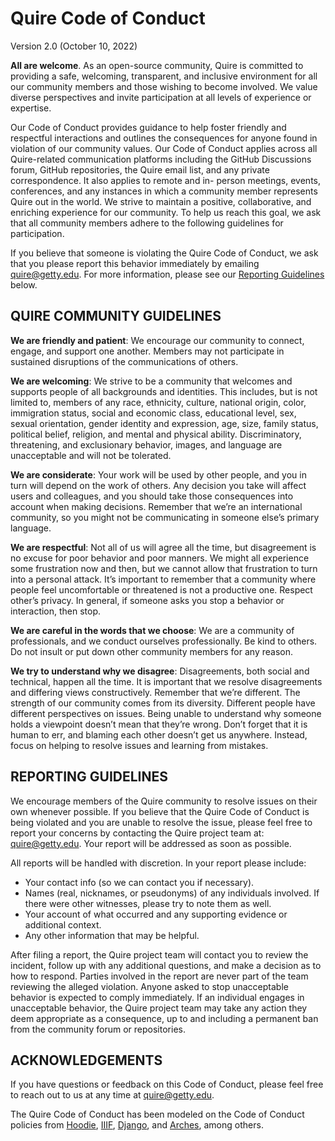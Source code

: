 # Quire Code of Conduct
 
Version 2.0 (October 10, 2022)

**All are welcome**. As an open-source community, Quire is committed to providing a safe, welcoming, transparent, and inclusive environment for all our community members and those wishing to become involved. We value diverse perspectives and invite participation at all levels of experience or expertise. 

Our Code of Conduct provides guidance to help foster friendly and respectful interactions and outlines the consequences for anyone found in violation of our community values. Our Code of Conduct applies across  all Quire-related communication platforms including the GitHub Discussions forum, GitHub repositories, the Quire email list, and any private correspondence. It also applies to remote and in- person meetings, events, conferences, and any instances in which a community member represents    Quire out in the world. We strive to maintain a positive, collaborative, and enriching experience for our community. To help us reach this goal, we ask that all community members adhere to the following guidelines for participation.

If you believe that someone is violating the Quire Code of Conduct, we ask that you please report this behavior immediately by emailing [quire@getty.edu](quire@getty.edu). For more information, please see our [Reporting Guidelines](#reporting-guidelines) below.

## QUIRE COMMUNITY GUIDELINES	

**We are friendly and patient**: We encourage our community to connect, engage, and support one another. Members may not participate in sustained disruptions of the communications of others. 

**We are welcoming**: We strive to be a community that welcomes and supports people of all backgrounds and identities. This includes, but is not limited to, members of any race, ethnicity, culture, national origin, color, immigration status, social and economic class, educational level, sex, sexual orientation, gender identity and expression, age, size, family status, political belief, religion, and mental and physical ability.  Discriminatory, threatening, and exclusionary behavior, images, and language are unacceptable and will not be tolerated.

**We are considerate**: Your work will be used by other people, and you in turn will depend on the work of others. Any decision you take will affect users and colleagues, and you should take those consequences into account when making decisions. Remember that we’re an international community, so you might not be communicating in someone else’s primary language.

**We are respectful**: Not all of us will agree all the time, but disagreement is no excuse for poor behavior and poor manners. We might all experience some frustration now and then, but we cannot allow that frustration to turn into a personal attack. It’s important to remember that a community where people feel uncomfortable or threatened is not a productive one.  Respect other’s privacy. In general, if someone asks you stop a behavior or interaction, then stop.

**We are careful in the words that we choose**: We are a community of professionals, and we conduct ourselves professionally. Be kind to others. Do not insult or put down other community members for any reason. 

**We try to understand why we disagree**: Disagreements, both social and technical, happen all the time. It is important that we resolve disagreements and differing views constructively. Remember that we’re different. The strength of our community comes from its diversity. Different people have different perspectives on issues. Being unable to understand why someone holds a viewpoint doesn’t mean that they’re wrong. Don’t forget that it is human to err,  and blaming each other doesn’t get us anywhere. Instead, focus on helping to resolve issues and learning from mistakes. 

## REPORTING GUIDELINES	

We encourage members of the Quire community to resolve issues on their own whenever possible.  If you believe that the Quire Code of Conduct is being violated and you are unable to resolve the issue, please feel free to report your concerns by contacting the Quire project team at: [quire@getty.edu](quire@getty.edu). Your report will be addressed as soon as possible. 

All reports will be handled with discretion.  In your report please include:

- Your contact info (so we can contact you if necessary).
- Names (real, nicknames, or pseudonyms) of any individuals involved. If there were other witnesses, please try to note them as well.
- Your account of what occurred and any supporting evidence or additional context.  
- Any other information that may be helpful.

After filing a report, the Quire project team will contact you to review the incident, follow up with any additional questions, and make a decision as to how to respond.  Parties involved in the report are never part of the team reviewing the alleged violation.  Anyone asked to stop unacceptable behavior is expected to comply immediately.  If an individual engages in unacceptable behavior, the Quire project team may take any action they deem appropriate as a consequence, up to and including a permanent ban from the community forum or repositories.   

## ACKNOWLEDGEMENTS	
If you have questions or feedback on this Code of Conduct, please feel free to reach out to us at any time at [quire@getty.edu](quire@getty.edu).

The Quire Code of Conduct has been modeled on the Code of Conduct policies from [Hoodie](http://hood.ie/code-of-conduct/), [IIIF](https://iiif.io/event/conduct/), [Django](https://www.djangoproject.com/conduct/), and [Arches](https://www.archesproject.org/code-of-conduct/), among others.
